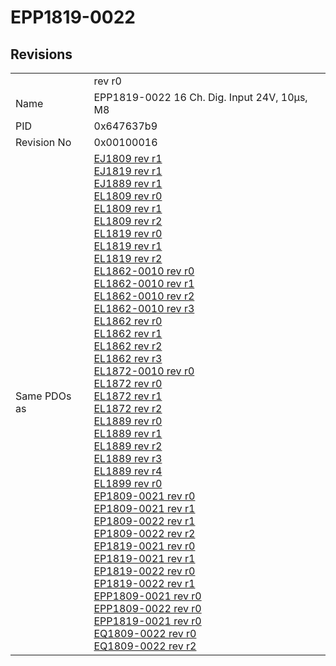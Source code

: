 # EPP1819-0022

## Revisions
<table>
<tr>
<td></td>
<td>rev r0</td>
</tr>
<tr>
<td>Name</td>
<td>EPP1819-0022 16 Ch. Dig. Input 24V, 10µs, M8</td>
</tr>
<tr>
<td>PID</td>
<td>0x647637b9</td>
</tr>
<tr>
<td>Revision No</td>
<td>0x00100016</td>
</tr>
<tr>
<td>Same PDOs as</td>
<td><a href="EJ1809.md">EJ1809 rev r1</a><br/><a href="EJ1819.md">EJ1819 rev r1</a><br/><a href="EJ1889.md">EJ1889 rev r1</a><br/><a href="EL1809.md">EL1809 rev r0</a><br/><a href="EL1809.md">EL1809 rev r1</a><br/><a href="EL1809.md">EL1809 rev r2</a><br/><a href="EL1819.md">EL1819 rev r0</a><br/><a href="EL1819.md">EL1819 rev r1</a><br/><a href="EL1819.md">EL1819 rev r2</a><br/><a href="EL1862-0010.md">EL1862-0010 rev r0</a><br/><a href="EL1862-0010.md">EL1862-0010 rev r1</a><br/><a href="EL1862-0010.md">EL1862-0010 rev r2</a><br/><a href="EL1862-0010.md">EL1862-0010 rev r3</a><br/><a href="EL1862.md">EL1862 rev r0</a><br/><a href="EL1862.md">EL1862 rev r1</a><br/><a href="EL1862.md">EL1862 rev r2</a><br/><a href="EL1862.md">EL1862 rev r3</a><br/><a href="EL1872-0010.md">EL1872-0010 rev r0</a><br/><a href="EL1872.md">EL1872 rev r0</a><br/><a href="EL1872.md">EL1872 rev r1</a><br/><a href="EL1872.md">EL1872 rev r2</a><br/><a href="EL1889.md">EL1889 rev r0</a><br/><a href="EL1889.md">EL1889 rev r1</a><br/><a href="EL1889.md">EL1889 rev r2</a><br/><a href="EL1889.md">EL1889 rev r3</a><br/><a href="EL1889.md">EL1889 rev r4</a><br/><a href="EL1899.md">EL1899 rev r0</a><br/><a href="EP1809-0021.md">EP1809-0021 rev r0</a><br/><a href="EP1809-0021.md">EP1809-0021 rev r1</a><br/><a href="EP1809-0022.md">EP1809-0022 rev r1</a><br/><a href="EP1809-0022.md">EP1809-0022 rev r2</a><br/><a href="EP1819-0021.md">EP1819-0021 rev r0</a><br/><a href="EP1819-0021.md">EP1819-0021 rev r1</a><br/><a href="EP1819-0022.md">EP1819-0022 rev r0</a><br/><a href="EP1819-0022.md">EP1819-0022 rev r1</a><br/><a href="EPP1809-0021.md">EPP1809-0021 rev r0</a><br/><a href="EPP1809-0022.md">EPP1809-0022 rev r0</a><br/><a href="EPP1819-0021.md">EPP1819-0021 rev r0</a><br/><a href="EQ1809-0022.md">EQ1809-0022 rev r0</a><br/><a href="EQ1809-0022.md">EQ1809-0022 rev r2</a></td>
</tr>
</table>
